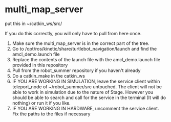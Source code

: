 # multi_map_server

put this in ~/catkin_ws/src/

If you do this correctly, you will only have to pull from here once.

1. Make sure the multi_map_server is in the correct part of the tree.
2. Go to /opt/ros/kinetic/share/turtlebot_navigation/launch and find the amcl_demo.launch file
3. Replace the contents of the launch file with the amcl_demo.launch file provided in this repository
4. Pull from the robot_summer repository if you haven't already
5. Do a catkin_make in the catkin_ws
6. IF YOU ARE WORKING IN SIMULATION, leave the service client within teleport_node of ~/robot_summer/src untouched. The client will not be able to work in simulation due to the nature of Stage. However you should be able to search and call for the service in the terminal (It will do nothing) or run it if you like.
7. IF YOU ARE WORKING IN HARDWARE, uncomment the service client. Fix the paths to the files if necessary
